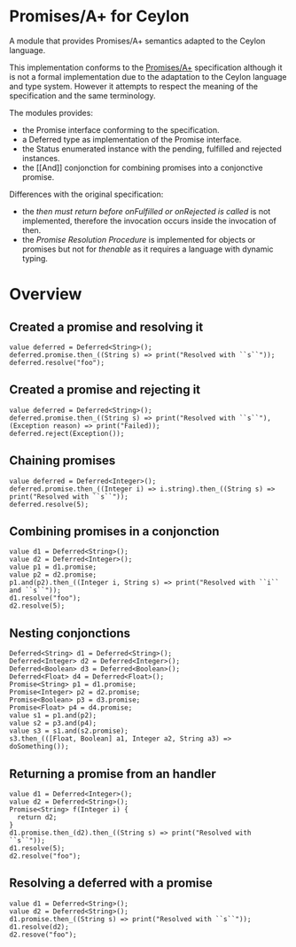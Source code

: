 # Promises/A+ for Ceylon

A module that provides Promises/A+ semantics adapted to the Ceylon language.

This implementation conforms to the [Promises/A+](https://github.com/promises-aplus/promises-tests) specification although
it is not a formal implementation due to the adaptation to the Ceylon language and type system. However it attempts
to respect the meaning of the specification and the same terminology.

The modules provides:

- the Promise interface conforming to the specification.
- a Deferred type as implementation of the Promise interface.
- the Status enumerated instance with the pending, fulfilled and rejected instances.
- the [[And]] conjonction for combining promises into a conjonctive promise.

Differences with the original specification:

- the *then must return before onFulfilled or onRejected is called* is not implemented, therefore the invocation
occurs inside the invocation of then.
- the *Promise Resolution Procedure* is implemented for objects or promises but not for *thenable* as it requires
a language with dynamic typing.

# Overview

## Created a promise and resolving it

    value deferred = Deferred<String>();
    deferred.promise.then_((String s) => print("Resolved with ``s``"));
    deferred.resolve("foo");

## Created a promise and rejecting it

    value deferred = Deferred<String>();
    deferred.promise.then_((String s) => print("Resolved with ``s``"), (Exception reason) => print("Failed));
    deferred.reject(Exception());

## Chaining promises

    value deferred = Deferred<Integer>();
    deferred.promise.then_((Integer i) => i.string).then_((String s) => print("Resolved with ``s``"));
    deferred.resolve(5);

## Combining promises in a conjonction

    value d1 = Deferred<String>();
    value d2 = Deferred<Integer>();
    value p1 = d1.promise;
    value p2 = d2.promise;
    p1.and(p2).then_((Integer i, String s) => print("Resolved with ``i`` and ``s``"));
    d1.resolve("foo");
    d2.resolve(5);

## Nesting conjonctions

    Deferred<String> d1 = Deferred<String>();
    Deferred<Integer> d2 = Deferred<Integer>();
    Deferred<Boolean> d3 = Deferred<Boolean>();
    Deferred<Float> d4 = Deferred<Float>();
    Promise<String> p1 = d1.promise;
    Promise<Integer> p2 = d2.promise;
    Promise<Boolean> p3 = d3.promise;
    Promise<Float> p4 = d4.promise;
    value s1 = p1.and(p2);
    value s2 = p3.and(p4);
    value s3 = s1.and(s2.promise);
    s3.then_(([Float, Boolean] a1, Integer a2, String a3) => doSomething());

## Returning a promise from an handler

    value d1 = Deferred<Integer>();
    value d2 = Deferred<String>();
    Promise<String> f(Integer i) {
      return d2;
    }
    d1.promise.then_(d2).then_((String s) => print("Resolved with ``s``"));
    d1.resolve(5);
    d2.resolve("foo");

## Resolving a deferred with a promise

    value d1 = Deferred<String>();
    value d2 = Deferred<String>();
    d1.promise.then_((String s) => print("Resolved with ``s``"));
    d1.resolve(d2);
    d2.resove("foo");

